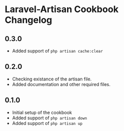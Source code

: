 # Laravel-Artisan Cookbook Changelog

## 0.3.0
* Added support of `php artisan cache:clear`


## 0.2.0
* Checking existance of the artisan file.
* Added documentation and other required files.

## 0.1.0
* Initial setup of the cookbook
* Added support of `php artisan down`
* Added support of `php artisan up`
